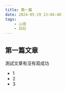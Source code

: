 ```yaml
---
title: 第一篇
date: 2024-05-29 13:04:40
tags:
    - 心得
    - 日記
---
```


## 第一篇文章

測試文章有沒有寫成功

- 1
- 2
- 3
